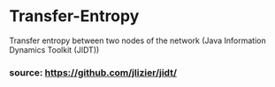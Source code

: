 # Transfer-Entropy
Transfer entropy between two nodes of the network (Java Information Dynamics Toolkit (JIDT))

### source:  https://github.com/jlizier/jidt/
